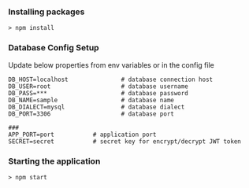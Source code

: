 ### Installing packages
```
> npm install
```

### Database Config Setup

Update below properties from env variables or in the config file
```
DB_HOST=localhost               # database connection host
DB_USER=root                    # database username
DB_PASS=***                     # database password
DB_NAME=sample                  # database name
DB_DIALECT=mysql                # database dialect
DB_PORT=3306                    # database port
```
```
### 
APP_PORT=port           # application port
SECRET=secret           # secret key for encrypt/decrypt JWT token
```

### Starting the application
```
> npm start
```
